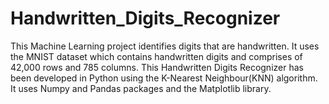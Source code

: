 # Handwritten_Digits_Recognizer

This Machine Learning project identifies digits that are handwritten. It uses the MNIST dataset which contains handwritten digits and comprises of 42,000 rows and 785 columns. This Handwritten Digits Recognizer has been developed in Python using the K-Nearest Neighbour(KNN) algorithm. It uses Numpy and Pandas packages and the Matplotlib library.
